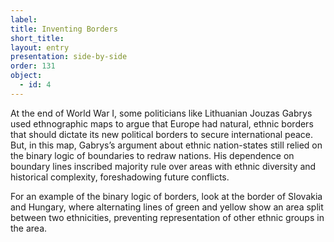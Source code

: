 ```yaml
---
label: 
title: Inventing Borders
short_title: 
layout: entry
presentation: side-by-side
order: 131
object:
  - id: 4
---
```

At the end of World War I, some politicians like Lithuanian Jouzas Gabrys used ethnographic maps to argue that Europe had natural, ethnic borders that should dictate its new political borders to secure international peace. But, in this map, Gabrys’s argument about ethnic nation-states still relied on the binary logic of boundaries to redraw nations. His dependence on boundary lines inscribed majority rule over areas with ethnic diversity and historical complexity, foreshadowing future conflicts.

For an example of the binary logic of borders, look at the border of Slovakia and Hungary, where alternating lines of green and yellow show an area split between two ethnicities, preventing representation of other ethnic groups in the area.
